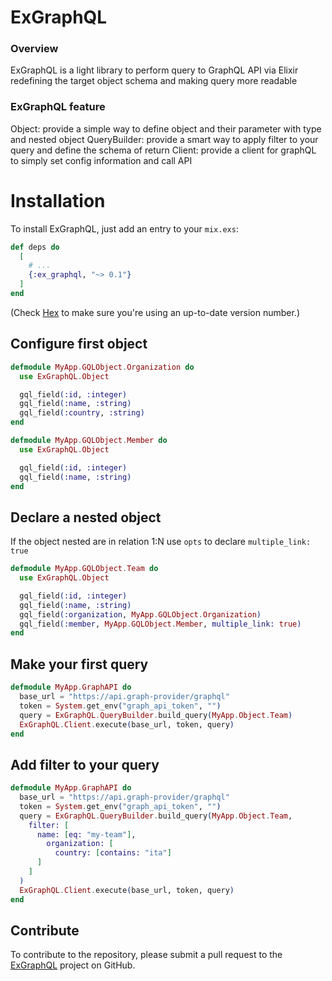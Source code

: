# ExGraphQL

### Overview
ExGraphQL is a light library to perform query to GraphQL API via Elixir redefining the target object schema and making query more readable

### ExGraphQL feature

Object: provide a simple way to define object and their parameter with type and nested object
QueryBuilder: provide a smart way to apply filter to your query and define the schema of return
Client: provide a client for graphQL to simply set config information and call API

# Installation

To install ExGraphQL, just add an entry to your `mix.exs`:

```elixir
def deps do
  [
    # ...
    {:ex_graphql, "~> 0.1"}
  ]
end
```

(Check [Hex](https://hex.pm/packages/ex_graphql) to make sure you're using an up-to-date version number.)

## Configure first object

```elixir
defmodule MyApp.GQLObject.Organization do
  use ExGraphQL.Object

  gql_field(:id, :integer)
  gql_field(:name, :string)
  gql_field(:country, :string)
end

defmodule MyApp.GQLObject.Member do
  use ExGraphQL.Object

  gql_field(:id, :integer)
  gql_field(:name, :string)
end
```

## Declare a nested object

If the object nested are in relation 1:N use `opts` to declare `multiple_link: true`
```elixir
defmodule MyApp.GQLObject.Team do
  use ExGraphQL.Object

  gql_field(:id, :integer)
  gql_field(:name, :string)
  gql_field(:organization, MyApp.GQLObject.Organization)
  gql_field(:member, MyApp.GQLObject.Member, multiple_link: true)
end
```

## Make your first query

```elixir
defmodule MyApp.GraphAPI do
  base_url = "https://api.graph-provider/graphql"
  token = System.get_env("graph_api_token", "")
  query = ExGraphQL.QueryBuilder.build_query(MyApp.Object.Team)
  ExGraphQL.Client.execute(base_url, token, query)
end
```

## Add filter to your query

```elixir
defmodule MyApp.GraphAPI do
  base_url = "https://api.graph-provider/graphql"
  token = System.get_env("graph_api_token", "")
  query = ExGraphQL.QueryBuilder.build_query(MyApp.Object.Team, 
    filter: [
      name: [eq: "my-team"],
        organization: [
          country: [contains: "ita"]
      ]
    ]
  )
  ExGraphQL.Client.execute(base_url, token, query)
end
```

## Contribute

To contribute to the repository, please submit a pull request to the [ExGraphQL](https://github.com/vittorio-reinaudo/ex-graphql) project on GitHub.

